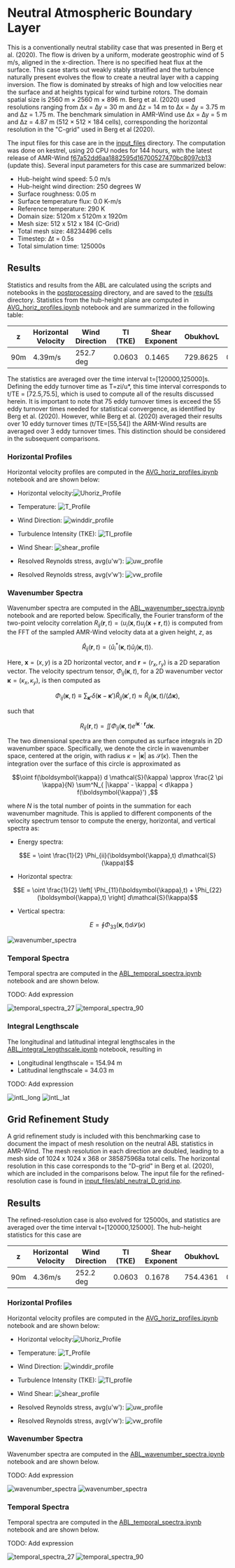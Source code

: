 <!-- This file is automatically compiled into the website. Please copy linked files into .website_src/ paths to enable website rendering -->

# Neutral Atmospheric Boundary Layer 

This is a conventionally neutral stability case that was presented in Berg et
al. (2020). The flow is driven by a uniform, moderate geostrophic wind of 5 m/s,
aligned in the x-direction. There is no specified heat flux at the surface. This
case starts out weakly stably stratified and the turbulence naturally present
evolves the flow to create a neutral layer with a capping inversion. The flow is
dominated by streaks of high and low velocities near the surface and at heights
typical for wind turbine rotors. The domain spatial size is 2560 m × 2560 m ×
896 m. Berg et al. (2020) used resolutions ranging from ∆x = ∆y = 30 m and ∆z =
14 m to ∆x = ∆y = 3.75 m and ∆z = 1.75 m. The benchmark simulation in AMR-Wind 
use ∆x = ∆y = 5 m and ∆z = 4.87 m (512 × 512 × 184 cells), corresponding the horizontal
resolution in the "C-grid" used in Berg et al (2020). 

The input files for this case are in the [input_files](input_files) directory. The computation was done on kestrel, using 20 CPU nodes for 144 hours, with the latest release of AMR-Wind [f67a52dd6aa1882595d16700527470bc8097cb13](https://github.com/Exawind/amr-wind/commit/f67a52dd6aa1882595d16700527470bc8097cb13) (update this). Several input parameters for this case are summarized below: 

- Hub-height wind speed: 5.0 m/s
- Hub-height wind direction: 250 degrees W
- Surface roughness: 0.05 m
- Surface temperature flux: 0.0 K-m/s
- Reference temperature: 290 K 
- Domain size: 5120m x 5120m x 1920m 
- Mesh size: 512 x 512 x 184 (C-Grid)
- Total mesh size: 48234496 cells
- Timestep: ∆t = 0.5s
- Total simulation time: 125000s

## Results

Statistics and results from the ABL are calculated using the scripts and notebooks in the [postprocessing](postprocessing) directory, and are saved to the [results](directory) directory. Statistics from the hub-height plane are computed in [AVG_horiz_profiles.ipynb](postprocessing/AVG_horiz_profiles.ipynb) notebook and are summarized in the following table: 

| z | Horizontal Velocity | Wind Direction | TI (TKE) | Shear Exponent | ObukhovL | Veer | zi | u* |
|--|--|--|--|--|--|--|--|--|
| 90m | 4.39m/s | 252.7 deg | 0.0603 | 0.1465 | 729.8625 | 0.0237 | 352.06 | 0.208

The statistics are averaged over the time interval t=[120000,125000]s. Defining the eddy turnover time as T=zi/u*, this time interval corresponds to t/TE = [72.5,75.5], which is used to compute all of the results discussed herein. It is important to note that 75 eddy turnover times is exceed the 55 eddy turnover times needed for statistical convergence, as identified by Berg et al. (2020). However, while Berg et al. (2020) averaged their results over 10 eddy turnover times (t/TE=[55,54]) the ARM-Wind results are averaged over 3 eddy turnover times. This distinction should be considered in the subsequent comparisons. 

### Horizontal Profiles

Horizontal velocity profiles are computed in the [AVG_horiz_profiles.ipynb](postprocessing/AVG_horiz_profiles.ipynb) notebook and are shown below: 

- Horizontal velocity:![Uhoriz_Profile](postprocessing/figures/AVG_horiz_profiles_Uhoriz_C_grid.png)

- Temperature: ![T_Profile](postprocessing/figures/AVG_horiz_profiles_T_C_grid.png)

- Wind Direction: ![winddir_profile](postprocessing/figures/AVG_horiz_profiles_WindDir_C_grid.png)

- Turbulence Intensity (TKE): ![TI_profile](postprocessing/figures/AVG_horiz_profiles_TI_C_grid.png)

- Wind Shear: ![shear_profile](postprocessing/figures/AVG_horiz_profiles_WindShear_C_grid.png)

- Resolved Reynolds stress, avg(u'w'): ![uw_profile](postprocessing/figures/AVG_horiz_profiles_uw_C_grid.png)

- Resolved Reynolds stress, avg(v'w'): ![vw_profile](postprocessing/figures/AVG_horiz_profiles_vw_C_grid.png)

### Wavenumber Spectra

Wavenumber spectra are computed in the [ABL_wavenumber_spectra.ipynb](postprocessing/ABL_wavenumber_spectra.ipynb) notebook and are reported below. Specifically, the Fourier transform of the two-point velocity correlation $R_{ij}(\boldsymbol{r},t) = \langle u_i(\boldsymbol{x},t) u_j(\boldsymbol{x}+\boldsymbol{r},t) \rangle$ is computed from the FFT of the sampled AMR-Wind velocity data at a given height, $z$, as 


```math
\hat{R}_{ij}(\boldsymbol{r},t) = \langle \hat{u}^*_i(\boldsymbol{\kappa},t) \hat{u}_j(\boldsymbol{\kappa},t) \rangle 
.
```


Here, $\boldsymbol{x} = (x,y)$ is a 2D horizontal vector, and $\boldsymbol{r} = (r_x,r_y)$ is a 2D separation vector. 
The velocity spectrum tensor, $\Phi_{ij}(\boldsymbol{\kappa},t)$, for a 2D wavenumber vector $\boldsymbol{\kappa} = (\kappa_x,\kappa_y)$, is then computed as 


```math
\Phi_{ij}(\boldsymbol{\kappa},t) \equiv \sum_{\boldsymbol{\kappa'}} \delta(\boldsymbol{\kappa} - \boldsymbol{\kappa}') \hat{R}_{ij}(\boldsymbol{\kappa}',t) \approx \hat{R}_{ij}(\boldsymbol{\kappa},t)/(\Delta \boldsymbol{\kappa}),
```


such that


```math
R_{ij}(\boldsymbol{r},t) = \iint \Phi_{ij}(\boldsymbol{\kappa},t) e^{i \boldsymbol{\kappa} \cdot \boldsymbol{r}} d \boldsymbol{\kappa}.
```


The two dimensional spectra are then computed as surface integrals in 2D wavenumber space. Specifically, we denote the circle in wavenumber space, centered at the origin, with radius $\kappa = |\boldsymbol{\kappa}|$ as $\mathcal{S}(\kappa)$. Then the integration over the surface of this circle is approximated as 


```math
\oint f(\boldsymbol{\kappa}) d \mathcal{S}(\kappa) \approx 
\frac{2 \pi \kappa}{N} \sum^N_{ |\kappa' - \kappa| < d\kappa } f(\boldsymbol{\kappa}') 
,
```


where $N$ is the total number of points in the summation for each wavenumber magnitude. 
This is applied to different components of the velocity spectrum tensor to compute the energy, horizontal, and vertical spectra as:

- Energy spectra: 


```math
E = \oint  \frac{1}{2} \Phi_{ii}(\boldsymbol{\kappa},t) d\mathcal{S}(\kappa)
```


- Horizontal spectra:


```math
E = \oint  \frac{1}{2} \left[ \Phi_{11}(\boldsymbol{\kappa},t) + \Phi_{22}(\boldsymbol{\kappa},t)  \right] d\mathcal{S}(\kappa)
```


- Vertical spectra:


```math
E = \oint \Phi_{33}(\boldsymbol{\kappa},t) d\mathcal{S}(\kappa)
```



![wavenumber_spectra](postprocessing/figures/ABL_wavenumber_spectra_C_grid.png)

### Temporal Spectra

Temporal spectra are computed in the [ABL_temporal_spectra.ipynb](postprocessing/ABL_temporal_spectra.ipynb) notebook and are shown below. 


TODO: Add expression

![temporal_spectra_27](postprocessing/figures/ABL_temporal_spectra_z27_C_grid.png)
![temporal_spectra_90](postprocessing/figures/ABL_temporal_spectra_z90_C_grid.png)

### Integral Lengthscale 

The longitudinal and latitudinal integral lengthscales in the [ABL_integral_lengthscale.ipynb](postprocessing/ABL_integral_lengthscale.ipynb) notebook, resulting in 

- Longitudinal lengthscale = 154.94 m 
- Latitudinal lengthscale  = 34.03 m 

TODO: Add expression

![intL_long](postprocessing/figures/ABL_integral_lengthscale_long.png)
![intL_lat](postprocessing/figures/ABL_integral_lengthscale_lat.png)

## Grid Refinement Study

A grid refinement study is included with this benchmarking case to document the impact of mesh resolution on the neutral ABL statistics in AMR-Wind. The mesh resolution in each direction are doubled, leading to a mesh side of 1024 x 1024 x 368 or 385875968a total cells. The horizontal resolution in this case corresponds to the "D-grid" in Berg et al. (2020), which are included in the comparisons below. The input file for the refined-resolution case is found in [input_files/abl_neutral_D_grid.inp](input_files/abl_neutral_D_grid.inp).

## Results

The refined-resolution case is also evolved for 125000s, and statistics are averaged over the time interval t=[120000,125000]. The hub-height statistics for this case are 

| z | Horizontal Velocity | Wind Direction | TI (TKE) | Shear Exponent | ObukhovL | Veer | zi | u* |
|--|--|--|--|--|--|--|--|--|
| 90m | 4.36m/s | 252.2 deg | 0.0603 | 0.1678 | 754.4361 | 0.0368 | 337.04 | 0.203

### Horizontal Profiles

Horizontal velocity profiles are computed in the [AVG_horiz_profiles.ipynb](postprocessing/AVG_horiz_profiles.ipynb) notebook and are shown below: 

- Horizontal velocity:![Uhoriz_Profile](postprocessing/figures/AVG_horiz_profiles_Uhoriz_C_D_grids.png)

- Temperature: ![T_Profile](postprocessing/figures/AVG_horiz_profiles_T_C_D_grids.png)

- Wind Direction: ![winddir_profile](postprocessing/figures/AVG_horiz_profiles_WindDir_C_D_grids.png)

- Turbulence Intensity (TKE): ![TI_profile](postprocessing/figures/AVG_horiz_profiles_TI_C_D_grids.png)

- Wind Shear: ![shear_profile](postprocessing/figures/AVG_horiz_profiles_WindShear_C_D_grids.png)

- Resolved Reynolds stress, avg(u'w'): ![uw_profile](postprocessing/figures/AVG_horiz_profiles_uw_C_D_grids.png)

- Resolved Reynolds stress, avg(v'w'): ![vw_profile](postprocessing/figures/AVG_horiz_profiles_vw_C_D_grids.png)

### Wavenumber Spectra

Wavenumber spectra are computed in the [ABL_wavenumber_spectra.ipynb](postprocessing/ABL_wavenumber_spectra.ipynb) notebook and are shown below. 

TODO: Add expression

![wavenumber_spectra](postprocessing/figures/ABL_wavenumber_spectra_C_D_grids.png)
![wavenumber_spectra](postprocessing/figures/ABL_wavenumber_spectra_D_grid.png)

### Temporal Spectra

Temporal spectra are computed in the [ABL_temporal_spectra.ipynb](postprocessing/ABL_temporal_spectra.ipynb) notebook and are shown below. 


TODO: Add expression

![temporal_spectra_27](postprocessing/figures/ABL_temporal_spectra_z27_C_D_grids.png)
![temporal_spectra_90](postprocessing/figures/ABL_temporal_spectra_z90_C_D_grids.png)
